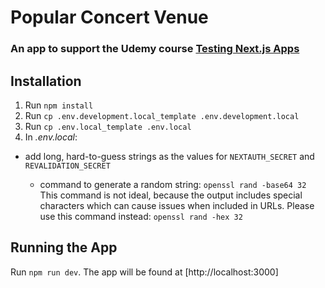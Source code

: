 # Popular Concert Venue

### An app to support the Udemy course [Testing Next.js Apps](https://www.udemy.com/course/nextjs-testing/)

## Installation

1. Run `npm install`
1. Run `cp .env.development.local_template .env.development.local`
1. Run `cp .env.local_template .env.local`
1. In _.env.local_:

- add long, hard-to-guess strings as the values for `NEXTAUTH_SECRET` and `REVALIDATION_SECRET`

  - command to generate a random string: `openssl rand -base64 32`
    This command is not ideal, because the output includes special characters which can cause issues when included in URLs. Please use this command instead:
    `openssl rand -hex 32`

## Running the App

Run `npm run dev`. The app will be found at [http://localhost:3000]
